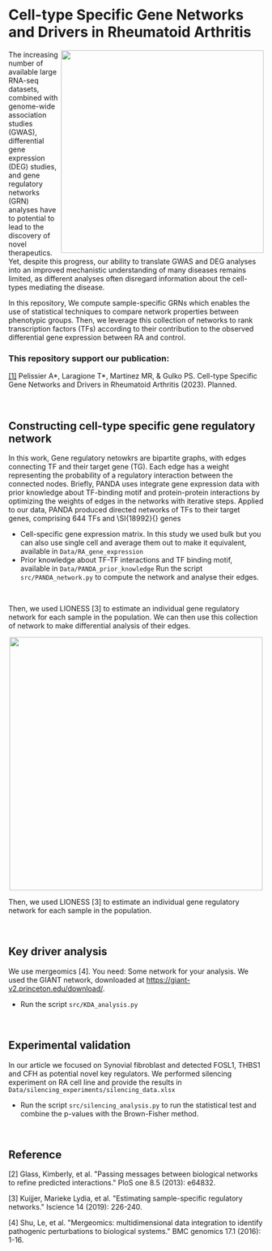 # Cell-type Specific Gene Networks and Drivers in Rheumatoid Arthritis

<img align="right" src="https://github.com/Aurelien-Pelissier/RA-drug-discovery/blob/main/img/PANDA.png" width=400>

The increasing number of available large RNA-seq datasets, combined with genome-wide association studies (GWAS), differential gene expression (DEG) studies, and gene regulatory networks (GRN) analyses have to potential to lead to the discovery of novel therapeutics. Yet, despite this progress, our ability to translate GWAS and DEG analyses into an improved mechanistic understanding of many diseases remains limited, as different analyses often disregard information about the cell-types mediating the disease.

In this repository, We compute sample-specific GRNs which enables the use of statistical techniques to compare network properties between phenotypic groups. Then, we leverage this collection of networks to rank transcription factors (TFs) according to their contribution to the observed differential gene expression between RA and control. 

### This repository support our publication:

[[1]](localhost) Pelissier A*, Laragione T*, Martinez MR, & Gulko PS. Cell-type Specific Gene Networks and Drivers in Rheumatoid Arthritis (2023). Planned.

[//]: <> (Pelissier A*, Laragione T*, Martinez MR, & Gulko PS. BACH1 as key regulator in RA 2023. Planned.)

&nbsp;

## Constructing cell-type specific gene regulatory network
In this work, Gene regulatory netowkrs are bipartite graphs, with edges connecting TF and their target gene (TG). Each edge has a weight representing the probability of a regulatory interaction between the connected nodes.
Briefly, PANDA uses integrate gene expression data with prior knowledge about TF-binding motif and protein-protein interactions by optimizing the weights of edges in the networks with iterative steps. Applied to our data, PANDA produced directed networks of TFs to their target genes, comprising 644 TFs and \SI{18992}{} genes
- Cell-specific gene expression matrix. In this study we used bulk but you can also use single cell and average them out to make it equivalent, available in `Data/RA_gene_expression`
- Prior knowledge about TF-TF interactions and TF binding motif, available in `Data/PANDA_prior_knowledge`
Run the script `src/PANDA_network.py` to compute the network and analyse their edges.

&nbsp;

Then, we used LIONESS [3] to estimate an individual gene regulatory network for each sample in the population. We can then use this collection of network to make differential analysis of their edges.

<p align="center">
  <img src="https://github.com/Aurelien-Pelissier/RA-drug-discovery/blob/main/img/LIONESS.png" width=500>
</p>

Then, we used LIONESS [3] to estimate an individual gene regulatory network for each sample in the population.

&nbsp;

## Key driver analysis
We use mergeomics [4]. You need:
Some network for your analysis. We used the GIANT network, downloaded at https://giant-v2.princeton.edu/download/.
- Run the script `src/KDA_analysis.py`

&nbsp;

## Experimental validation
In our article we focused on Synovial fibroblast and detected FOSL1, THBS1 and CFH as potential novel key regulators.
We performed silencing experiment on RA cell line and provide the results in `Data/silencing_experiments/silencing_data.xlsx`
- Run the script `src/silencing_analysis.py` to run the statistical test and combine the p-values with the Brown-Fisher method.

&nbsp;

## Reference
[2] Glass, Kimberly, et al. "Passing messages between biological networks to refine predicted interactions." PloS one 8.5 (2013): e64832.

[3] Kuijjer, Marieke Lydia, et al. "Estimating sample-specific regulatory networks." Iscience 14 (2019): 226-240.

[4] Shu, Le, et al. "Mergeomics: multidimensional data integration to identify pathogenic perturbations to biological systems." BMC genomics 17.1 (2016): 1-16.


